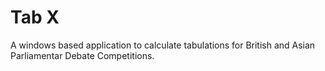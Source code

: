 # Tab X
A windows based application to calculate tabulations for British and Asian Parliamentar Debate Competitions. 
